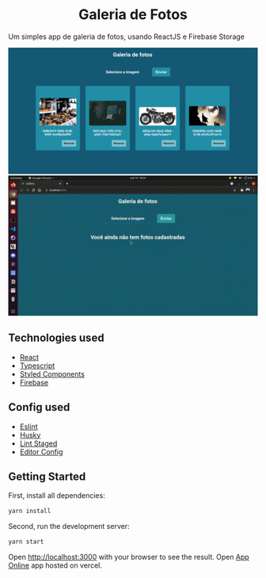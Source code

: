 <h1 align="center">
  Galeria de Fotos
</h1>

<p>Um simples app de galeria de fotos, usando ReactJS e Firebase Storage</p>

![Home](./screens/home.png)
![Video](./screens/video.gif)

## Technologies used
  - [React](https://pt-br.reactjs.org/)
  - [Typescript](https://www.typescriptlang.org)
  - [Styled Components](https://www.styled-components.com)
  - [Firebase](https://firebase.google.com/)

## Config used
  - [Eslint](https://eslint.org)
  - [Husky](https://typicode.github.io/husky/#/)
  - [Lint Staged](https://github.com/okonet/lint-staged)
  - [Editor Config](https://editorconfig.org/)

## Getting Started

First, install all dependencies:

```bash
yarn install
```

Second, run the development server:

```bash
yarn start
```

Open [http://localhost:3000](http://localhost:3000) with your browser to see the result.
Open [App Online](https://gallery-repo.vercel.app) app hosted on vercel.


